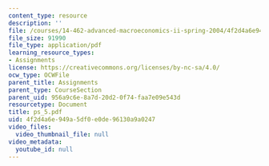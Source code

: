 ```yaml
---
content_type: resource
description: ''
file: /courses/14-462-advanced-macroeconomics-ii-spring-2004/4f2d4a6e949a5df0e0de96130a9a0247_ps_5.pdf
file_size: 91990
file_type: application/pdf
learning_resource_types:
- Assignments
license: https://creativecommons.org/licenses/by-nc-sa/4.0/
ocw_type: OCWFile
parent_title: Assignments
parent_type: CourseSection
parent_uid: 956a9c6e-8a7d-20d2-0f74-faa7e09e543d
resourcetype: Document
title: ps_5.pdf
uid: 4f2d4a6e-949a-5df0-e0de-96130a9a0247
video_files:
  video_thumbnail_file: null
video_metadata:
  youtube_id: null
---
```

